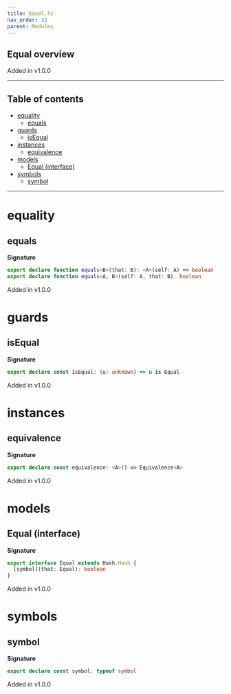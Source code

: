 ```yaml
---
title: Equal.ts
nav_order: 32
parent: Modules
---
```


## Equal overview

Added in v1.0.0

---

<h2 class="text-delta">Table of contents</h2>

- [equality](#equality)
  - [equals](#equals)
- [guards](#guards)
  - [isEqual](#isequal)
- [instances](#instances)
  - [equivalence](#equivalence)
- [models](#models)
  - [Equal (interface)](#equal-interface)
- [symbols](#symbols)
  - [symbol](#symbol)

---

# equality

## equals

**Signature**

```ts
export declare function equals<B>(that: B): <A>(self: A) => boolean
export declare function equals<A, B>(self: A, that: B): boolean
```

Added in v1.0.0

# guards

## isEqual

**Signature**

```ts
export declare const isEqual: (u: unknown) => u is Equal
```

Added in v1.0.0

# instances

## equivalence

**Signature**

```ts
export declare const equivalence: <A>() => Equivalence<A>
```

Added in v1.0.0

# models

## Equal (interface)

**Signature**

```ts
export interface Equal extends Hash.Hash {
  [symbol](that: Equal): boolean
}
```

Added in v1.0.0

# symbols

## symbol

**Signature**

```ts
export declare const symbol: typeof symbol
```

Added in v1.0.0
